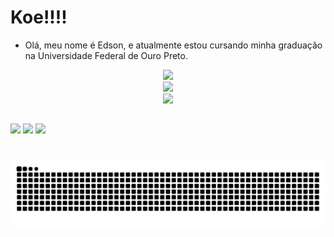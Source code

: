 # Koe!!!!
- Olá, meu nome é Edson, e atualmente estou cursando minha graduação na Universidade Federal de Ouro Preto.

<div align="center">
   <img  src='https://github-readme-stats.vercel.app/api?username=Edson-Luiz&theme=dark&show_icons=true&hide_border=true&count_private=true' />
</div>
<div align="center">
   <img width=400 src='https://github-readme-streak-stats.herokuapp.com/?user=Edson-Luiz&theme=dark&hide_border=true' />
</div>
<div align="center">
   <img  src='https://github-readme-stats.vercel.app/api/top-langs/?username=Edson-Luiz&theme=dark&show_icons=true&hide_border=true&layout=compact' />
</div>


##

<div>
  <a href = "mailto:edsonnait@gmail.com"><img src="https://img.shields.io/badge/-Gmail-%23333?style=for-the-badge&logo=gmail&logoColor=white" target="_blank"></a>
  <a href="https://www.linkedin.com/in/edson-barbosa-748530205//" target="_blank"><img src="https://img.shields.io/badge/-LinkedIn-%230077B5?style=for-the-badge&logo=linkedin&logoColor=white" target="_blank"></a> 
   <a href="https://www.instagram.com/eds_lb/" target="_blank"><img src="https://img.shields.io/badge/-Instagram-%23E4405F?style=for-the-badge&logo=instagram&logoColor=white" target="_blank"></a>

#
  </div>
  
  <picture>
  <source media="(prefers-color-scheme: dark)" srcset="https://raw.githubusercontent.com/Edson-Luiz/Edson-Luiz/output/github-contribution-grid-snake-dark.svg">
  <source media="(prefers-color-scheme: dark)" srcset="https://raw.githubusercontent.com/Edson-Luiz/Edson-Luiz/output/github-contribution-grid-snake.svg">
  <img alt="github contribution grid snake animation" src="https://raw.githubusercontent.com/Edson-Luiz/Edson-Luiz/output/github-contribution-grid-snake.svg">
</picture>


  

